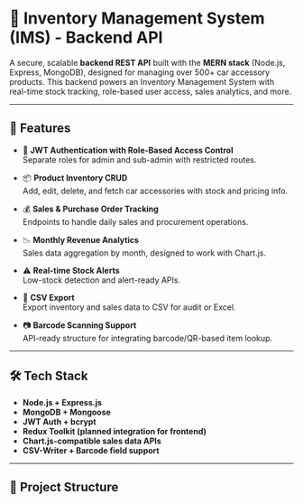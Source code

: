 # 🧾 Inventory Management System (IMS) - Backend API

A secure, scalable **backend REST API** built with the **MERN stack** (Node.js, Express, MongoDB), designed for managing over 500+ car accessory products. This backend powers an Inventory Management System with real-time stock tracking, role-based user access, sales analytics, and more.

---

## 🚀 Features

- 🔐 **JWT Authentication with Role-Based Access Control**  
  Separate roles for admin and sub-admin with restricted routes.

- 📦 **Product Inventory CRUD**  
  Add, edit, delete, and fetch car accessories with stock and pricing info.

- 💰 **Sales & Purchase Order Tracking**  
  Endpoints to handle daily sales and procurement operations.

- 📉 **Monthly Revenue Analytics**  
  Sales data aggregation by month, designed to work with Chart.js.

- ⚠️ **Real-time Stock Alerts**  
  Low-stock detection and alert-ready APIs.

- 📄 **CSV Export**  
  Export inventory and sales data to CSV for audit or Excel.

- 📷 **Barcode Scanning Support**  
  API-ready structure for integrating barcode/QR-based item lookup.

---

## 🛠️ Tech Stack

- **Node.js + Express.js**
- **MongoDB + Mongoose**
- **JWT Auth + bcrypt**
- **Redux Toolkit (planned integration for frontend)**
- **Chart.js-compatible sales data APIs**
- **CSV-Writer + Barcode field support**

---

## 📁 Project Structure

